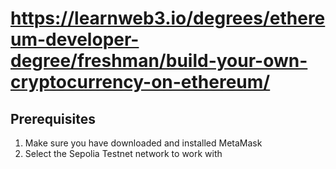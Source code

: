 # https://learnweb3.io/degrees/ethereum-developer-degree/freshman/build-your-own-cryptocurrency-on-ethereum/

## Prerequisites
1. Make sure you have downloaded and installed MetaMask
2. Select the Sepolia Testnet network to work with